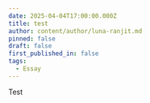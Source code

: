 ```yaml
---
date: 2025-04-04T17:00:00.000Z
title: test
author: content/author/luna-ranjit.md
pinned: false
draft: false
first_published_in: false
tags:
  - Essay
---
```


Test
